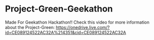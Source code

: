 # Project-Green-Geekathon
 Made For Geekathon Hackathon!!
Check this video for more information about the Project-Green: https://onedrive.live.com/?id=CE089124522AC32A%214351&cid=CE089124522AC32A
